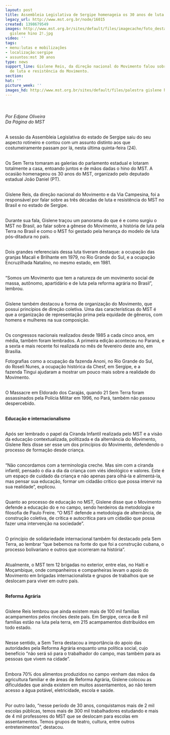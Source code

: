 ```yaml
---
layout: post
title: Assembleia Legislativa de Sergipe homenageia os 30 anos de luta do MST
legacy_url: http://www.mst.org.br/node/16015
created: 1398679549
images: http://www.mst.org.br/sites/default/files/imagecache/foto_destaque/palestra
  gislene hino 2!.jpg
video: ''
tags:
- menu:lutas e mobilizações
- localização:sergipe
- assuntos:mst 30 anos
type: news
support_line: Gislene Reis, da direção nacional do Movimento falou sobre as três décadas
  de luta e resistência do Movimento.
section: 
hat: ''
picture_week: ''
images_hd: http://www.mst.org.br/sites/default/files/palestra gislene hino 2!.jpg
---
```

<p><img style="margin: 10px;" src="http://www.mst.org.br/sites/default/files/palestra%20gislene%20hino%202.jpg" alt=""><br><br><em>Por Edjane Oliveira<br>Da Página do MST</em></p><p><br>A sessão da Assembleia Legislativa do estado de Sergipe saiu do seu aspecto rotineiro e contou com um assunto distinto aos que costumeiramente passam por lá, nesta última quinta-feira (24).<br>&nbsp;</p><p>Os Sem Terra tomaram as galerias do parlamento estadual e lotaram totalmente a casa, entoando juntos e de mãos dadas o hino do MST.&nbsp;A ocasião homenageou os 30 anos do MST, organizado pelo deputado estadual João Daniel (PT).&nbsp;</p><p><br>Gislene Reis, da direção nacional do Movimento e da Via Campesina, foi a responsável por falar sobre as três décadas de luta e resistência do MST no Brasil e no estado de Sergipe.&nbsp;</p><p><br>Durante sua fala, Gislene traçou um panorama do que é e como surgiu o MST no Brasil, ao falar sobre a gênese do Movimento, a história de luta pela Terra no Brasil e como o MST foi gestado pela herança do modelo de luta pós-ditadura no país.&nbsp;</p><p><br>Dois grandes referenciais dessa luta tiveram destaque: a ocupação das granjas Macali e Brilhante em 1979, no Rio Grande do Sul, e a ocupação Encruzilhada Natalino, no mesmo estado, em 1981.&nbsp;</p><p><br>“Somos um Movimento que tem a natureza de um movimento social de massa, autônomo, apartidário e de luta pela reforma agrária no Brasil”, lembrou.</p><p><br>Gislene também destacou a forma de organização do Movimento, que possui princípios de direção coletiva. Uma das características do MST é que a organização de representação prima pela equidade de gêneros, com homens e mulheres na sua composição.</p><p><br>Os congressos nacionais realizados desde 1985 a cada cinco anos, em média, também foram lembrados. A primeira edição aconteceu no Paraná, e a sexta e mais recente foi realizada no mês de fevereiro deste ano, em Brasília.</p><p><img style="margin: 10px; float: right;" src="http://www.mst.org.br/sites/default/files/palestra%20gislene%20ela%201.jpg" alt=""></p><p>Fotografias como a ocupação da fazenda Anoni, no Rio Grande do Sul, do Roseli Nunes, a ocupação histórica da Chesf, em Sergipe, e a fazenda Tingui ajudaram a mostrar um pouco mais sobre a realidade do Movimento.</p><p><br>O Massacre em Eldorado dos Carajás, quando 21 Sem Terra foram assassinados pela Polícia Militar em 1996, no Pará, também não passou despercebido. &nbsp;</p><p><br><strong>Educação e internacionalismo&nbsp;</strong></p><p><br>Após ser lembrado o papel da Ciranda Infantil realizada pelo MST e a visão da educação contextualizada, politizada e da alternância do Movimento, Gislene Reis disse ser esse um dos princípios do Movimento, defendendo o processo de formação desde criança.&nbsp;</p><p><br>“Não concordamos com a terminologia creche. Mas sim com a ciranda infantil, pensado o dia a dia da criança com viés ideológico e valores. Este é um espaço de cuidado da criança e não apenas para olhá-la e alimentá-la, mas pensar sua educação, formar um cidadão crítico que possa intervir na sua realidade”, explicou.</p><p><br>Quanto ao processo de educação no MST, Gislene disse que o Movimento defende a educação do e no campo, sendo herdeiros da metodologia e filosofia de Paulo Freire. “O MST defende a metodologia de alternância, de construção coletiva, de crítica e autocrítica para um cidadão que possa fazer uma intervenção na sociedade”.</p><p><br>O princípio de solidariedade internacional também foi destacado pela Sem Terra, ao lembrar “que bebemos na fonte do que foi a construção cubana, o processo bolivariano e outros que ocorreram na história”.&nbsp;</p><p><br>Atualmente, o MST tem 12 brigadas no exterior, entre elas, no Haiti e Moçambique, onde companheiros e companheiras levam o apoio do Movimento em brigadas internacionalista e grupos de trabalhos que se deslocam para viver em outro país.</p><p><br><strong>Reforma Agrária</strong></p><p><br>Gislene Reis lembrou que ainda existem mais de 100 mil famílias acampamentos pelos rincões deste país. Em Sergipe, cerca de 8 mil famílias estão na luta pela terra, em 215 acampamentos distribuídos em todo estado.&nbsp;</p><p><br>Nesse sentido, a Sem Terra destacou a importância do apoio das autoridades pela Reforma Agrária enquanto uma política social, cujo benefício “não será só para o trabalhador do campo, mas também para as pessoas que vivem na cidade”.</p><p><br>Embora 70% dos alimentos produzidos no campo venham das mãos da agricultura familiar e de áreas de Reforma Agrária, Gislene colocou as dificuldades que ainda existem em muitos assentamentos, ao não terem acesso a água potável, eletricidade, escola e saúde.</p><p><br>Por outro lado, “nesse período de 30 anos, conquistamos mais de 2 mil escolas públicas, temos mais de 300 mil trabalhadores estudando e mais de 4 mil professores do MST que se deslocam para escolas em assentamentos. Temos grupos de teatro, cultura, entre outros entretenimentos”, destacou.</p><div>&nbsp;</div><div>&nbsp;</div>
